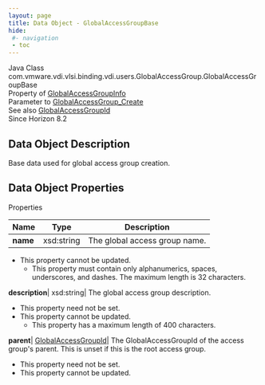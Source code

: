 ```yaml
---
layout: page
title: Data Object - GlobalAccessGroupBase
hide:
 #- navigation
 - toc
---
```






Java Class
    com.vmware.vdi.vlsi.binding.vdi.users.GlobalAccessGroup.GlobalAccessGroupBase  
Property of
     [GlobalAccessGroupInfo](vdi.users.GlobalAccessGroup.GlobalAccessGroupInfo.md#field_detail)  
Parameter to
     [GlobalAccessGroup_Create](vdi.users.GlobalAccessGroup.md#create)  
See also
     [GlobalAccessGroupId](vdi.entity.GlobalAccessGroupId.md)  
Since 
    Horizon 8.2

## Data Object Description 

Base data used for global access group creation. 

## Data Object Properties

Properties

Name |  Type |  Description   
---|---|---  
**name**|  xsd:string|  The global access group name.   


* This property cannot be updated.
  * This property must contain only alphanumerics, spaces, underscores, and dashes. The maximum length is 32 characters. 

  
**description**|  xsd:string|  The global access group description.   


* This property need not be set.
* This property cannot be updated.
  * This property has a maximum length of 400 characters. 

  
**parent**| [GlobalAccessGroupId](vdi.entity.GlobalAccessGroupId.md)|  The GlobalAccessGroupId of the access group's parent. This is unset if this is the root access group.   


* This property need not be set.
* This property cannot be updated.

  
  
  
 
  
  

